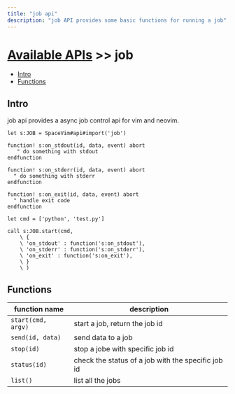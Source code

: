 ```yaml
---
title: "job api"
description: "job API provides some basic functions for running a job"
---
```


# [Available APIs](../) >> job

<!-- vim-markdown-toc GFM -->

- [Intro](#intro)
- [Functions](#functions)

<!-- vim-markdown-toc -->

## Intro

job api provides a async job control api for vim and neovim.

```vim
let s:JOB = SpaceVim#api#import('job')

function! s:on_stdout(id, data, event) abort
   " do something with stdout
endfunction

function! s:on_stderr(id, data, event) abort
  " do something with stderr
endfunction

function! s:on_exit(id, data, event) abort
  " handle exit code
endfunction

let cmd = ['python', 'test.py']

call s:JOB.start(cmd,
    \ {
    \ 'on_stdout' : function('s:on_stdout'),
    \ 'on_stderr' : function('s:on_stderr'),
    \ 'on_exit' : function('s:on_exit'),
    \ }
    \ )
```

## Functions

| function name      | description                                        |
| ------------------ | -------------------------------------------------- |
| `start(cmd, argv)` | start a job, return the job id                     |
| `send(id, data)`   | send data to a job                                 |
| `stop(id)`         | stop a jobe with specific job id                   |
| `status(id)`       | check the status of a job with the specific job id |
| `list()`           | list all the jobs                                       |
